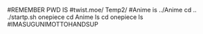 #REMEMBER PWD IS 
#twist.moe/ Temp2/
#Anime is ../Anime
cd ..
./startp.sh onepiece
cd Anime
ls
cd onepiece
ls
#IMASUGUNIMOTTOHANDSUP
